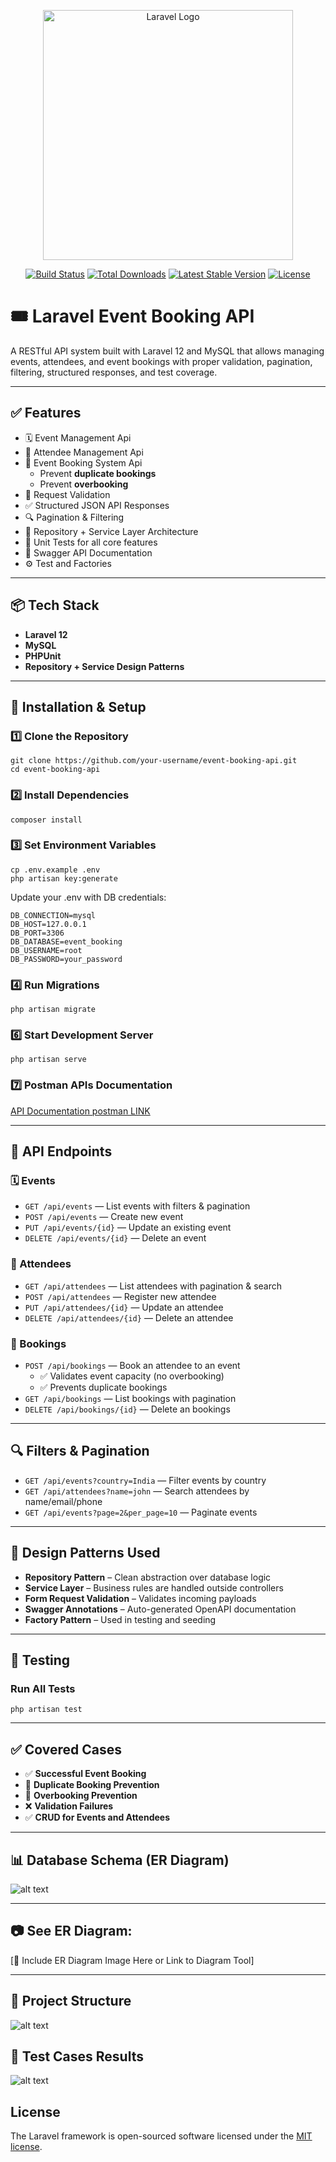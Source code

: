 <p align="center"><a href="https://laravel.com" target="_blank"><img src="https://raw.githubusercontent.com/laravel/art/master/logo-lockup/5%20SVG/2%20CMYK/1%20Full%20Color/laravel-logolockup-cmyk-red.svg" width="400" alt="Laravel Logo"></a></p>

<p align="center">
<a href="https://github.com/laravel/framework/actions"><img src="https://github.com/laravel/framework/workflows/tests/badge.svg" alt="Build Status"></a>
<a href="https://packagist.org/packages/laravel/framework"><img src="https://img.shields.io/packagist/dt/laravel/framework" alt="Total Downloads"></a>
<a href="https://packagist.org/packages/laravel/framework"><img src="https://img.shields.io/packagist/v/laravel/framework" alt="Latest Stable Version"></a>
<a href="https://packagist.org/packages/laravel/framework"><img src="https://img.shields.io/packagist/l/laravel/framework" alt="License"></a>
</p> 

# 🎟️ Laravel Event Booking API

A RESTful API system built with Laravel 12 and MySQL that allows managing events, attendees, and event bookings with proper validation, pagination, filtering, structured responses, and test coverage.

---

## ✅ Features

- 🗓️ Event Management Api
- 👥 Attendee Management Api
- 📅 Event Booking System Api
  - Prevent **duplicate bookings**
  - Prevent **overbooking**
- 🧾 Request Validation
- ✅ Structured JSON API Responses
- 🔍 Pagination & Filtering
- 🧱 Repository + Service Layer Architecture
- 🧪 Unit Tests for all core features
- 🧼 Swagger API Documentation
- ⚙️ Test and Factories

---

## 📦 Tech Stack

- **Laravel 12**
- **MySQL** 
- **PHPUnit**
- **Repository + Service Design Patterns**

---

## 📁 Installation & Setup

### 1️⃣ Clone the Repository
```
git clone https://github.com/your-username/event-booking-api.git
cd event-booking-api 
```

### 2️⃣ Install Dependencies
```
composer install
```

### 3️⃣ Set Environment Variables
```
cp .env.example .env
php artisan key:generate
```

Update your .env with DB credentials:
```
DB_CONNECTION=mysql
DB_HOST=127.0.0.1
DB_PORT=3306
DB_DATABASE=event_booking
DB_USERNAME=root
DB_PASSWORD=your_password
```

### 4️⃣ Run Migrations
```
php artisan migrate
```

### 6️⃣ Start Development Server
```
php artisan serve
```

### 7️⃣ Postman APIs Documentation
[API Documentation postman LINK](https://documenter.getpostman.com/view/28228721/2sB2cd3dBn)


---

## 🚀 API Endpoints

### 🗓️ Events
- `GET /api/events` — List events with filters & pagination  
- `POST /api/events` — Create new event  
- `PUT /api/events/{id}` — Update an existing event  
- `DELETE /api/events/{id}` — Delete an event  

### 👥 Attendees
- `GET /api/attendees` — List attendees with pagination & search  
- `POST /api/attendees` — Register new attendee  
- `PUT /api/attendees/{id}` — Update an attendee  
- `DELETE /api/attendees/{id}` — Delete an attendee  

### 📅 Bookings
- `POST /api/bookings` — Book an attendee to an event  
  - ✅ Validates event capacity (no overbooking)  
  - ✅ Prevents duplicate bookings  
- `GET /api/bookings` — List bookings with pagination
- `DELETE /api/bookings/{id}` — Delete an bookings  

---

## 🔍 Filters & Pagination

- `GET /api/events?country=India` — Filter events by country  
- `GET /api/attendees?name=john` — Search attendees by name/email/phone  
- `GET /api/events?page=2&per_page=10` — Paginate events  

---

## 🧱 Design Patterns Used

- **Repository Pattern** – Clean abstraction over database logic  
- **Service Layer** – Business rules are handled outside controllers  
- **Form Request Validation** – Validates incoming payloads  
- **Swagger Annotations** – Auto-generated OpenAPI documentation  
- **Factory Pattern** – Used in testing and seeding  

---

## 🧪 Testing

### Run All Tests

```
php artisan test
```

---

## ✅ Covered Cases

- ✅ **Successful Event Booking**
- 🚫 **Duplicate Booking Prevention**
- 🚫 **Overbooking Prevention**
- ❌ **Validation Failures**
- ✅ **CRUD for Events and Attendees**

---

## 📊 Database Schema (ER Diagram)

![alt text](public/image-database.png)

---

## 📷 See ER Diagram:

[📸 Include ER Diagram Image Here or Link to Diagram Tool]

---

## 📂 Project Structure

![alt text](public/image.png)
 
## 📂 Test Cases Results 

![alt text](public/image-test-cases.png)


## License

The Laravel framework is open-sourced software licensed under the [MIT license](https://opensource.org/licenses/MIT).

